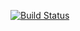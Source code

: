 [![Build Status](https://jenkins.terragon.us/buildStatus/icon?job=Terragon+Terraform)](https://jenkins.terragon.us/job/Terragon%20Terraform/)
